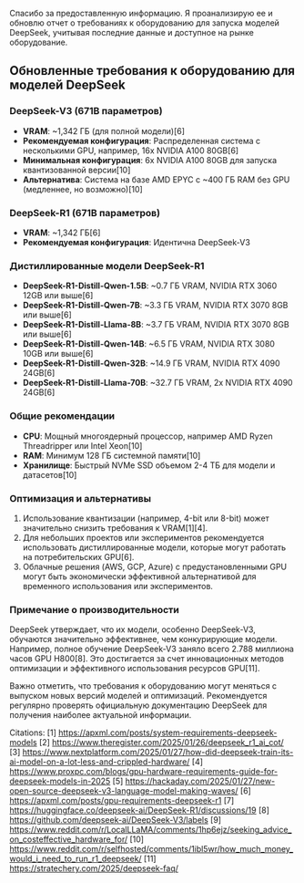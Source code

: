 Спасибо за предоставленную информацию. Я проанализирую ее и обновлю отчет о требованиях к оборудованию для запуска моделей DeepSeek, учитывая последние данные и доступное на рынке оборудование.

## Обновленные требования к оборудованию для моделей DeepSeek

### DeepSeek-V3 (671B параметров)

- **VRAM**: ~1,342 ГБ (для полной модели)[6]
- **Рекомендуемая конфигурация**: Распределенная система с несколькими GPU, например, 16x NVIDIA A100 80GB[6]
- **Минимальная конфигурация**: 6x NVIDIA A100 80GB для запуска квантизованной версии[10]
- **Альтернатива**: Система на базе AMD EPYC с ~400 ГБ RAM без GPU (медленнее, но возможно)[10]

### DeepSeek-R1 (671B параметров)

- **VRAM**: ~1,342 ГБ[6]
- **Рекомендуемая конфигурация**: Идентична DeepSeek-V3

### Дистиллированные модели DeepSeek-R1

- **DeepSeek-R1-Distill-Qwen-1.5B**: ~0.7 ГБ VRAM, NVIDIA RTX 3060 12GB или выше[6]
- **DeepSeek-R1-Distill-Qwen-7B**: ~3.3 ГБ VRAM, NVIDIA RTX 3070 8GB или выше[6]
- **DeepSeek-R1-Distill-Llama-8B**: ~3.7 ГБ VRAM, NVIDIA RTX 3070 8GB или выше[6]
- **DeepSeek-R1-Distill-Qwen-14B**: ~6.5 ГБ VRAM, NVIDIA RTX 3080 10GB или выше[6]
- **DeepSeek-R1-Distill-Qwen-32B**: ~14.9 ГБ VRAM, NVIDIA RTX 4090 24GB[6]
- **DeepSeek-R1-Distill-Llama-70B**: ~32.7 ГБ VRAM, 2x NVIDIA RTX 4090 24GB[6]

### Общие рекомендации

- **CPU**: Мощный многоядерный процессор, например AMD Ryzen Threadripper или Intel Xeon[10]
- **RAM**: Минимум 128 ГБ системной памяти[10]
- **Хранилище**: Быстрый NVMe SSD объемом 2-4 ТБ для модели и датасетов[10]

### Оптимизация и альтернативы

1. Использование квантизации (например, 4-bit или 8-bit) может значительно снизить требования к VRAM[1][4].
2. Для небольших проектов или экспериментов рекомендуется использовать дистиллированные модели, которые могут работать на потребительских GPU[6].
3. Облачные решения (AWS, GCP, Azure) с предустановленными GPU могут быть экономически эффективной альтернативой для временного использования или экспериментов.

### Примечание о производительности

DeepSeek утверждает, что их модели, особенно DeepSeek-V3, обучаются значительно эффективнее, чем конкурирующие модели. Например, полное обучение DeepSeek-V3 заняло всего 2.788 миллиона часов GPU H800[8]. Это достигается за счет инновационных методов оптимизации и эффективного использования ресурсов GPU[11].

Важно отметить, что требования к оборудованию могут меняться с выпуском новых версий моделей и оптимизаций. Рекомендуется регулярно проверять официальную документацию DeepSeek для получения наиболее актуальной информации.

Citations:
[1] https://apxml.com/posts/system-requirements-deepseek-models
[2] https://www.theregister.com/2025/01/26/deepseek_r1_ai_cot/
[3] https://www.nextplatform.com/2025/01/27/how-did-deepseek-train-its-ai-model-on-a-lot-less-and-crippled-hardware/
[4] https://www.proxpc.com/blogs/gpu-hardware-requirements-guide-for-deepseek-models-in-2025
[5] https://hackaday.com/2025/01/27/new-open-source-deepseek-v3-language-model-making-waves/
[6] https://apxml.com/posts/gpu-requirements-deepseek-r1
[7] https://huggingface.co/deepseek-ai/DeepSeek-R1/discussions/19
[8] https://github.com/deepseek-ai/DeepSeek-V3/labels
[9] https://www.reddit.com/r/LocalLLaMA/comments/1hp6ejz/seeking_advice_on_costeffective_hardware_for/
[10] https://www.reddit.com/r/selfhosted/comments/1ibl5wr/how_much_money_would_i_need_to_run_r1_deepseek/
[11] https://stratechery.com/2025/deepseek-faq/
